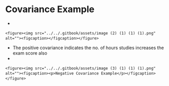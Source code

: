 # Covariance Example

*

    <figure><img src="../../.gitbook/assets/image (2) (1) (1) (1).png" alt=""><figcaption></figcaption></figure>
* The positive covariance indicates the no. of hours studies increases the exam score also
*

    <figure><img src="../../.gitbook/assets/image (3) (1) (1) (1).png" alt=""><figcaption><p>Negative Covariance Example</p></figcaption></figure>
